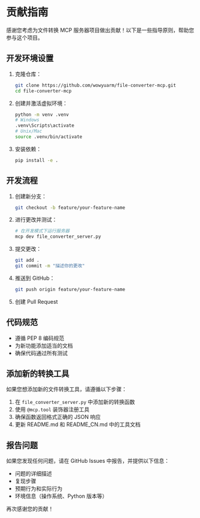 # 贡献指南

感谢您考虑为文件转换 MCP 服务器项目做出贡献！以下是一些指导原则，帮助您参与这个项目。

## 开发环境设置

1. 克隆仓库：
   ```bash
   git clone https://github.com/wowyuarm/file-converter-mcp.git
   cd file-converter-mcp
   ```

2. 创建并激活虚拟环境：
   ```bash
   python -m venv .venv
   # Windows
   .venv\Scripts\activate
   # Unix/Mac
   source .venv/bin/activate
   ```

3. 安装依赖：
   ```bash
   pip install -e .
   ```

## 开发流程

1. 创建新分支：
   ```bash
   git checkout -b feature/your-feature-name
   ```

2. 进行更改并测试：
   ```bash
   # 在开发模式下运行服务器
   mcp dev file_converter_server.py
   ```

3. 提交更改：
   ```bash
   git add .
   git commit -m "描述你的更改"
   ```

4. 推送到 GitHub：
   ```bash
   git push origin feature/your-feature-name
   ```

5. 创建 Pull Request

## 代码规范

- 遵循 PEP 8 编码规范
- 为新功能添加适当的文档
- 确保代码通过所有测试

## 添加新的转换工具

如果您想添加新的文件转换工具，请遵循以下步骤：

1. 在 `file_converter_server.py` 中添加新的转换函数
2. 使用 `@mcp.tool` 装饰器注册工具
3. 确保函数返回格式正确的 JSON 响应
4. 更新 README.md 和 README_CN.md 中的工具文档

## 报告问题

如果您发现任何问题，请在 GitHub Issues 中报告，并提供以下信息：

- 问题的详细描述
- 复现步骤
- 预期行为和实际行为
- 环境信息（操作系统、Python 版本等）

再次感谢您的贡献！ 